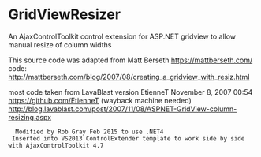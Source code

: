 # GridViewResizer
An AjaxControlToolkit control extension for ASP.NET gridview to allow manual resize of column widths

 This source code was adapted from Matt Berseth https://mattberseth.com/  code:
 http://mattberseth.com/blog/2007/08/creating_a_gridview_with_resiz.html

most code taken from LavaBlast version  EtienneT  November 8, 2007 00:54   https://github.com/EtienneT     (wayback machine needed)
    http://blog.lavablast.com/post/2007/11/08/ASPNET-GridView-column-resizing.aspx

      Modified by Rob Gray Feb 2015 to use .NET4 
     Inserted into VS2013 ControlExtender template to work side by side with AjaxControlToolkit 4.7
